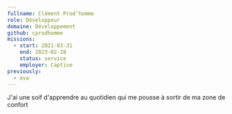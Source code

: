 ```yaml
---
fullname: Clément Prod'homme
role: Développeur
domaine: Développement
github: cprodhomme
missions:
  - start: 2021-03-31
    end: 2023-02-28
    status: service
    employer: Captive
previously:
  - eva
---
```


J'ai une soif d'apprendre au quotidien qui me pousse à sortir de ma zone de confort
